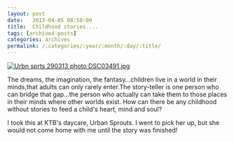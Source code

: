 ```yaml
---
layout: post
date:	2013-04-05 08:50:00
title:  Childhood stories....
tags: [archived-posts]
categories: archives
permalink: /:categories/:year/:month/:day/:title/
---
```

<a href="http://s1264.photobucket.com/user/mnypx/media/DSC03491.jpg.html" target="_blank"><img src="http://i1264.photobucket.com/albums/jj483/mnypx/DSC03491.jpg" border="0" alt="Urbn sprts 290313 photo DSC03491.jpg"/></a>

The dreams, the imagination, the fantasy...children live in a world in their minds,that adults can only rarely enter.The story-teller is one person who can bridge that gap...the person who actually can take them to those places in their minds where other worlds exist. How can there be any childhood without stories to feed a child's heart, mind and soul?

I took this at KTB's daycare, Urban Sprouts. I went to pick her up, but she would not come home with me until the story was finished!
